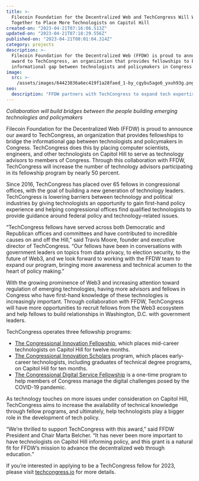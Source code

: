 ```yaml
---
title: >-
  Filecoin Foundation for the Decentralized Web and TechCongress Will Work
  Together to Place More Technologists on Capitol Hill
created-on: "2023-04-21T07:16:06.513Z"
updated-on: "2023-04-21T07:18:29.556Z"
published-on: "2023-04-21T08:01:04.314Z"
category: projects
description: >-
  Filecoin Foundation for the Decentralized Web (FFDW) is proud to announce our
  award to TechCongress, an organization that provides fellowships to bridge the
  informational gap between technologists and policymakers in Congress.
image:
  src: >-
    /assets/images/64423836a6ec419f1a28faed_1-by_cgybu5ago6_yxuh93g.png
seo:
  description: "FFDW partners with TechCongress to expand tech expertise on Capitol Hill, bridging the gap between technologists and policymakers through fellowship programs."
---
```


_Collaboration will build bridges between the people building emerging technologies and policymakers_

Filecoin Foundation for the Decentralized Web (FFDW) is proud to announce our award to TechCongress, an organization that provides fellowships to bridge the informational gap between technologists and policymakers in Congress. TechCongress does this by placing computer scientists, engineers, and other technologists on Capitol Hill to serve as technology advisors to members of Congress. Through this collaboration with FFDW, TechCongress will increase the number of technology advisors participating in its fellowship program by nearly 50 percent.

Since 2016, TechCongress has placed over 65 fellows in congressional offices, with the goal of building a new generation of technology leaders. TechCongress is lowering barriers between technology and political industries by giving technologists an opportunity to gain first-hand policy experience and helping congressional offices find qualified technologists to provide guidance around federal policy and technology-related issues.

“TechCongress fellows have served across both Democratic and Republican offices and committees and have contributed to incredible causes on and off the Hill,” said Travis Moore, founder and executive director of TechCongress. “Our fellows have been in conversations with government leaders on topics from data privacy, to election security, to the future of Web3, and we look forward to working with the FFDW team to expand our program, bringing more awareness and technical acumen to the heart of policy making.”

With the growing prominence of Web3 and increasing attention toward regulation of emerging technologies, having more advisors and fellows in Congress who have first-hand knowledge of these technologies is increasingly important. Through collaboration with FFDW, TechCongress will have more opportunities to recruit fellows from the Web3 ecosystem and help fellows to build relationships in Washington, D.C. with government leaders.

TechCongress operates three fellowship programs:

- [The Congressional Innovation Fellowship](https://www.techcongress.io/congressional-innovation-fellows), which places mid-career technologists on Capitol Hill for twelve months.
- [The Congressional Innovation Scholars](https://www.techcongress.io/congressional-innovation-scholars-program) program, which places early-career technologists, including graduates of technical degree programs, on Capitol Hill for ten months.
- [The Congressional Digital Service Fellowship](https://www.techcongress.io/congressional-digital-service) is a one-time program to help members of Congress manage the digital challenges posed by the COVID-19 pandemic.

As technology touches on more issues under consideration on Capitol Hill, TechCongress aims to increase the availability of technical knowledge through fellow programs, and ultimately, help technologists play a bigger role in the development of tech policy.

“We’re thrilled to support TechCongress with this award,” said FFDW President and Chair Marta Belcher. “It has never been more important to have technologists on Capitol Hill informing policy, and this grant is a natural fit for FFDW’s mission to advance the decentralized web through education.”

If you’re interested in applying to be a TechCongress fellow for 2023, please visit [techcongress.io](http://techcongress.io/) for more details.
